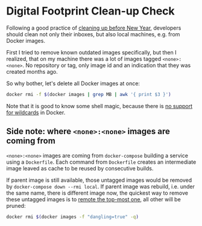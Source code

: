 # Digital Footprint Clean-up Check

Following a good practice of [cleaning up before New Year][], developers should
clean not only their inboxes, but also local machines, e.g. from Docker images.

[cleaning up before New Year]: https://www.facebook.com/smashmag/photos/a.421623662489.198486.45576747489/10154921148452490/?type=3&theater

First I tried to remove known outdated images specifically, but then I realized,
that on my machine there was a lot of images tagged `<none>:<none>`. No
repository or tag, only image id and an indication that they was created months
ago.

So why bother, let's delete all Docker images at once:

```sh
docker rmi -f $(docker images | grep MB | awk '{ print $3 }')
```

Note that it is good to know some shell magic, because there is
[no support for wildcards][] in Docker.

[no support for wildcards]: https://github.com/docker/docker/issues/17237

## Side note: where `<none>:<none>` images are coming from

`<none>:<none>` images are coming from `docker-compose` building a service
using a `Dockerfile`. Each command from `Dockerfile` creates an intermediate
image leaved as cache to be reused by consecutive builds.

If parent image is still available, those untagged images would be removed by
`docker-compose down --rmi local`. If parent image was rebuild, i.e. under the
same name, there is different image now, the quickest way to remove these
untagged images is to [remote the top-most one][], all other will be pruned:

```sh
docker rmi $(docker images -f "dangling=true" -q)
```

[remote the top-most one]: http://www.projectatomic.io/blog/2015/07/what-are-docker-none-none-images/
